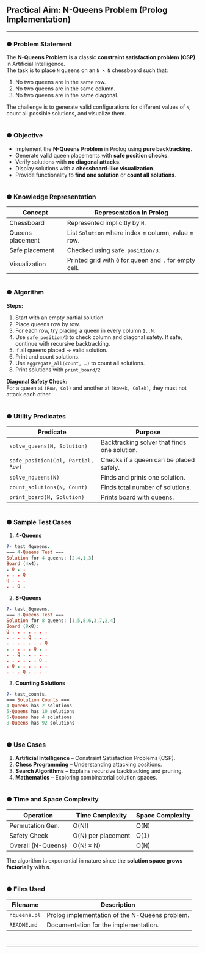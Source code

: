 ## Practical Aim: N-Queens Problem (Prolog Implementation)

---

### ● Problem Statement
The **N-Queens Problem** is a classic **constraint satisfaction problem (CSP)** in Artificial Intelligence.  
The task is to place `N` queens on an `N × N` chessboard such that:  

1. No two queens are in the same row.  
2. No two queens are in the same column.  
3. No two queens are in the same diagonal.  

The challenge is to generate valid configurations for different values of `N`, count all possible solutions, and visualize them.

#

### ● Objective
-   Implement the **N-Queens Problem** in Prolog using **pure backtracking**.
-   Generate valid queen placements with **safe position checks**.
-   Verify solutions with **no diagonal attacks**.
-   Display solutions with a **chessboard-like visualization**.
-   Provide functionality to **find one solution** or **count all solutions**. 

#

### ● Knowledge Representation

| Concept              | Representation in Prolog |
|----------------------|----------------------------|
| Chessboard           | Represented implicitly by `N`. |
| Queens placement     | List `Solution` where index = column, value = row. |
| Safe placement       | Checked using `safe_position/3`. |
| Visualization        | Printed grid with `Q` for queen and `.` for empty cell. |

#

### ● Algorithm

**Steps:**  
1. Start with an empty partial solution.
2. Place queens row by row. 
3. For each row, try placing a queen in every column `1..N`.  
4. Use `safe_position/3` to check column and diagonal safety. If safe, continue with recursive backtracking.
5. If all queens placed → valid solution.
6. Print and count solutions.  
7. Use `aggregate_all(count, …)` to count all solutions.
8. Print solutions with `print_board/2`

**Diagonal Safety Check:**  
For a queen at `(Row, Col)` and another at `(Row+k, Col±k)`, they must not attack each other.

#

### ● Utility Predicates

| Predicate | Purpose |
|-----------|---------|
| `solve_queens(N, Solution)` | Backtracking solver that finds one solution. |
| `safe_position(Col, Partial, Row)` | Checks if a queen can be placed safely. |
| `solve_nqueens(N)` | Finds and prints one solution. |
| `count_solutions(N, Count)` | Finds total number of solutions. |
| `print_board(N, Solution)` | Prints board with queens. |

#

### ● Sample Test Cases

1. **4-Queens**  
```prolog
?- test_4queens.
=== 4-Queens Test ===
Solution for 4 queens: [2,4,1,3]
Board (4x4):
. Q . . 
. . . Q 
Q . . . 
. . Q . 
```

2. **8-Queens**  
```prolog
?- test_8queens.
=== 8-Queens Test ===
Solution for 8 queens: [1,5,8,6,3,7,2,4]
Board (8x8):
Q . . . . . . . 
. . . . Q . . . 
. . . . . . . Q 
. . . . . Q . . 
. . Q . . . . . 
. . . . . . Q . 
. Q . . . . . . 
. . . Q . . . . 
```

3. **Counting Solutions**  
```prolog
?- test_counts.
=== Solution Counts ===
4-Queens has 2 solutions
5-Queens has 10 solutions
6-Queens has 4 solutions
8-Queens has 92 solutions
```

#

### ● Use Cases

1. **Artificial Intelligence** – Constraint Satisfaction Problems (CSP).  
2. **Chess Programming** – Understanding attacking positions.  
3. **Search Algorithms** – Explains recursive backtracking and pruning.  
4. **Mathematics** – Exploring combinatorial solution spaces.  

#

### ● Time and Space Complexity

| Operation          | Time Complexity | Space Complexity |
|--------------------|-----------------|------------------|
| Permutation Gen.   | O(N!)           | O(N)             |
| Safety Check       | O(N) per placement           | O(1)             |
| Overall (N-Queens) | O(N! × N)       | O(N)             |

The algorithm is exponential in nature since the **solution space grows factorially** with `N`.  

#

### ● Files Used

| Filename        | Description |
|-----------------|-------------|
| `nqueens.pl`    | Prolog implementation of the N-Queens problem. |
| `README.md`     | Documentation for the implementation. |

#
---
